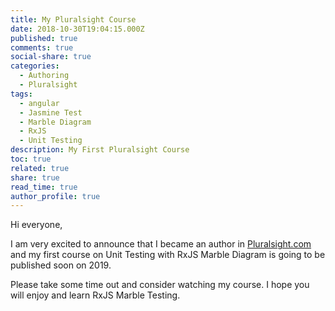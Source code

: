 ```yaml
---
title: My Pluralsight Course
date: 2018-10-30T19:04:15.000Z
published: true
comments: true
social-share: true
categories:
  - Authoring
  - Pluralsight
tags:
  - angular
  - Jasmine Test
  - Marble Diagram
  - RxJS
  - Unit Testing
description: My First Pluralsight Course
toc: true
related: true
share: true
read_time: true
author_profile: true
---
```


<p>Hi everyone,</p>
<p>I am very excited to announce that I became an author in <a href="http://pluralsight.com">Pluralsight.com</a> and my first course on Unit Testing with RxJS Marble Diagram is going to be published soon on 2019.</p>
<p>Please take some time out and consider watching my course. I hope you will enjoy and learn RxJS Marble Testing.</p>
